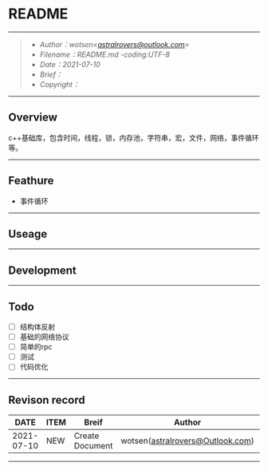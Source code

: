 
# README

----

> - *Author：wotsen<<astralrovers@outlook.com>>*
> - *Filename：README.md -coding:UTF-8*
> - *Date：2021-07-10*
> - *Brief：*
> - *Copyright：*

----

## Overview

c++基础库，包含时间，线程，锁，内存池，字符串，宏，文件，网络，事件循环等。

----

## Feathure

- 事件循环

----

## Useage

----

## Development

----

## Todo

- [ ] 结构体反射
- [ ] 基础的网络协议
- [ ] 简单的rpc
- [ ] 测试
- [ ] 代码优化

----

## Revison record

|    DATE    |    ITEM    |   Breif    |   Author   | Version  |
|------------|------------|------------|------------|----------|
|2021-07-10  | NEW        | Create Document    | wotsen(astralrovers@Outlook.com) | v1.0.0 |
----
